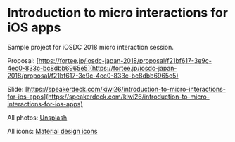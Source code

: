 # Introduction to micro interactions for iOS apps
Sample project for iOSDC 2018 micro interaction session.

Proposal:
[https://fortee.jp/iosdc-japan-2018/proposal/f21bf617-3e9c-4ec0-833c-bc8dbb6965e5](https://fortee.jp/iosdc-japan-2018/proposal/f21bf617-3e9c-4ec0-833c-bc8dbb6965e5)

Slide:
[https://speakerdeck.com/kiwi26/introduction-to-micro-interactions-for-ios-apps](https://speakerdeck.com/kiwi26/introduction-to-micro-interactions-for-ios-apps)

All photos: [Unsplash](https://unsplash.com/)

All icons: [Material design icons](https://material.io/tools/icons/?style=baseline)
